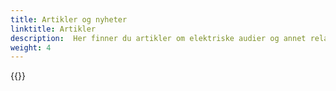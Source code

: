 ```yaml
---
title: Artikler og nyheter
linktitle: Artikler
description:  Her finner du artikler om elektriske audier og annet relatert. 
weight: 4
---
```


{{<children description="true" />}}
